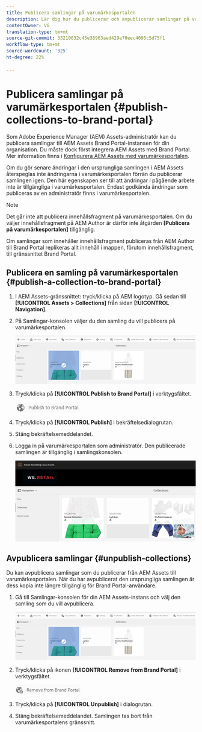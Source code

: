 ```yaml
---
title: Publicera samlingar på varumärkesportalen
description: Lär dig hur du publicerar och avpublicerar samlingar på varumärkesportalen.
contentOwner: VG
translation-type: tm+mt
source-git-commit: 33210032c45e38963aed429e70eec4095c5d75f1
workflow-type: tm+mt
source-wordcount: '325'
ht-degree: 22%

---
```



# Publicera samlingar på varumärkesportalen {#publish-collections-to-brand-portal}

Som Adobe Experience Manager (AEM) Assets-administratör kan du publicera samlingar till AEM Assets Brand Portal-instansen för din organisation. Du måste dock först integrera AEM Assets med Brand Portal. Mer information finns i [Konfigurera AEM Assets med varumärkesportalen](configure-aem-assets-with-brand-portal.md).

Om du gör senare ändringar i den ursprungliga samlingen i AEM Assets återspeglas inte ändringarna i varumärkesportalen förrän du publicerar samlingen igen. Den här egenskapen ser till att ändringar i pågående arbete inte är tillgängliga i varumärkesportalen. Endast godkända ändringar som publiceras av en administratör finns i varumärkesportalen.

>[!NOTE]
>
>Det går inte att publicera innehållsfragment på varumärkesportalen. Om du väljer innehållsfragment på AEM Author är därför inte åtgärden **[Publicera på varumärkesportalen]** tillgänglig.
>
>Om samlingar som innehåller innehållsfragment publiceras från AEM Author till Brand Portal replikeras allt innehåll i mappen, förutom innehållsfragment, till gränssnittet Brand Portal.

## Publicera en samling på varumärkesportalen {#publish-a-collection-to-brand-portal}

1. I AEM Assets-gränssnittet: tryck/klicka på AEM logotyp. Gå sedan till **[!UICONTROL Assets > Collections]** från sidan **[!UICONTROL Navigation]**.
2. På Samlingar-konsolen väljer du den samling du vill publicera på varumärkesportalen.

   ![select_collection](assets/select_collection.png)

3. Tryck/klicka på **[!UICONTROL Publish to Brand Portal]** i verktygsfältet.

   ![publish_to_bp_icon](assets/publish_to_bp_icon.png)

4. Tryck/klicka på **[!UICONTROL Publish]** i bekräftelsedialogrutan.
5. Stäng bekräftelsemeddelandet.
6. Logga in på varumärkesportalen som administratör. Den publicerade samlingen är tillgänglig i samlingskonsolen.

   ![published_collection](assets/published_collection.png)

## Avpublicera samlingar {#unpublish-collections}

Du kan avpublicera samlingar som du publicerar från AEM Assets till varumärkesportalen. När du har avpublicerat den ursprungliga samlingen är dess kopia inte längre tillgänglig för Brand Portal-användare.

1. Gå till Samlingar-konsolen för din AEM Assets-instans och välj den samling som du vill avpublicera.

   ![select_collection-1](assets/select_collection-1.png)

2. Tryck/klicka på ikonen **[!UICONTROL Remove from Brand Portal]** i verktygsfältet.

   ![remove_from_bp_icon](assets/remove_from_bp_icon.png)

3. Tryck/klicka på **[!UICONTROL Unpublish]** i dialogrutan.
4. Stäng bekräftelsemeddelandet. Samlingen tas bort från varumärkesportalens gränssnitt.
